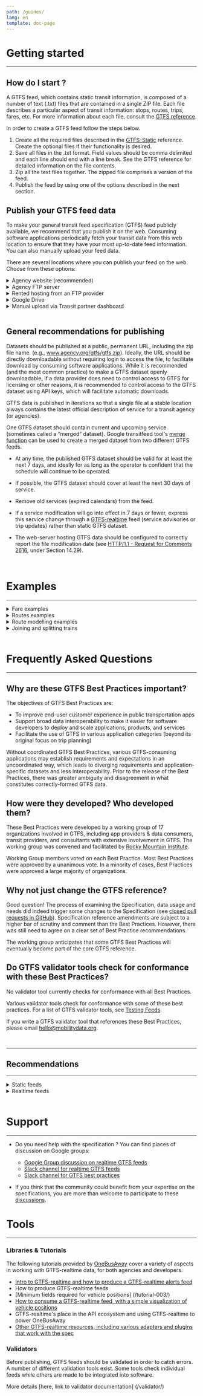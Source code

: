 ```yaml
---
path: /guides/
lang: en
template: doc-page
---
```

# Getting started
<hr>

## How do I start ?

A GTFS feed, which contains static transit information, is composed of a number of text (.txt) files that are contained in a single ZIP file. Each file describes a particular aspect of transit information: stops, routes, trips, fares, etc. For more information about each file, consult the [GTFS reference](/reference/static/). 

In order to create a GTFS feed follow the steps below.

1. Create all the required files described in the [GTFS-Static](/reference/static/) reference. Create the optional files if their functionality is desired. 
1. Save all files in the .txt format. Field values should be comma delimited and each line should end with a line break. See the GTFS reference for detailed information on the file contents.
1. Zip all the text files together. The zipped file comprises a version of the feed.
1. Publish the feed by using one of the options described in the next section. 


## Publish your GTFS feed data

To make your general transit feed specification (GTFS) feed publicly available, we recommend that you publish it
on the web. Consuming software applications periodically fetch your transit data from this web
location to ensure that they have your most up-to-date feed information.
You can also manually upload your feed data. 

There are several locations where you can publish your feed on the web. Choose from these options: 

<details>
<summary>Agency website (recommended)</summary>
Publish your feed to your own website. To password protect the URL, use HTTP Basic & Digest authentication. NTLM (IIS/Win32) authentication isn’t supported.
</details>

<details>
<summary>Agency FTP server</summary>
Host your feed on your FTP server. You may password protect the URL using the standard FTP authentication mechanism.
</details>

<details>
<summary>Rented hosting from an FTP provider</summary>
Host your feed through rented FTP space. To find a provider, do a web search for "FTP hosting service."
</details>

<details>
<summary>Google Drive</summary>
Publish your feed on Google Drive. Once you save the URL of your feed data ZIP file to the Transit partner dashboard, you will be emailed to request access permission.</details>

<details>
<summary>Manual upload via Transit partner dashboard</summary>
As a last resort, use the manual uploading option in the Transit partner dashboard. This option is not recommended since it often leads to stale data for users.</details>

<br>

## General recommendations for publishing

Datasets should be published at a public, permanent URL, including the zip file name. (e.g., www.agency.org/gtfs/gtfs.zip). Ideally, the URL should be directly downloadable without requiring login to access the file, to facilitate download by consuming software applications. While it is recommended (and the most common practice) to make a GTFS dataset openly downloadable, if a data provider does need to control access to GTFS for licensing or other reasons, it is recommended to control access to the GTFS dataset using API keys, which will facilitate automatic downloads.
 
GTFS data is published in iterations so that a single file at a stable location always contains the latest official description of service for a transit agency (or agencies). 


One GTFS dataset should contain current and upcoming service (sometimes called a “merged” dataset). Google transitfeed tool's [merge function](https://github.com/google/transitfeed/wiki/Merge) can be used to create a merged dataset from two different GTFS feeds. 
- At any time, the published GTFS dataset should be valid for at least the next 7 days, and ideally for as long as the operator is confident that the schedule will continue to be operated.
- If possible, the GTFS dataset should cover at least the next 30 days of service.


- Remove old services (expired calendars) from the feed. 

- If a service modification will go into effect in 7 days or fewer, express this service change through a [GTFS-realtime](https://developers.google.com/transit/gtfs-realtime/) feed (service advisories or trip updates) rather than static GTFS dataset. 


- The web-server hosting GTFS data should be configured to correctly report the file modification date (see [HTTP/1.1 - Request for Comments 2616](https://tools.ietf.org/html/rfc2616#section-14.29), under Section 14.29). 

 

<br>

# Examples

<hr>
<div hidden>

## Fare Examples
</div>
<details id="fare">
    <summary>Fare examples</summary>
  The following sections describe sample fares:
  

<details id="sub-example-details">
<summary id="sub-example=summary">Example 1: All trips have the same fare, unlimited transfers</summary>
  
Suppose Demo Transit Agency has the following fare structure:

* Riders pay $1.00 on boarding (```price```='1.00', ```currency```='USD', ```payment_method```='0')
* Ticket is good for all vehicles and doesn't expire (```transfers```='')
* Passengers can ride as long as they like because ```transfer_duration``` is omitted

Since all trips have the same fare, Demo Transit can omit ```fare_rules.txt```

File ```fare_attributes.txt```:

<p id="csv">
fare_id, price, currency_type, payment_method, transfers
<br>
only_fare, 1.00, USD, 0,,
</p>

<hr>

**Calculating an adult fare**


The trip planner calculates a fare of $1 for each leg of the itinerary that 
includes a change of vehicle. However, unlimited transfers are permitted, so 
the trip planner only displays the lowest charge, that is, the adult fare of $1.
</details> 

<details id="sub-example-details">
<summary>Example 2: All trips have the same fare, no transfers</summary>
 
Suppose Demo Transit Agency has the following fare structure:

* Riders pay $1.00 on boarding (```price```='1.00', ```currency```='USD', ```payment_method```='0')
* Passengers can ride as long as they like because ```transfer_duration``` is omitted
* Any change in vehicles requires a new fare (```transfers```='0')

Since all trips have the same fare, Demo Transit can omit ```fare_rules.txt```

File ```fare_attributes.txt```:

<p id="csv">
fare_id, price, currency_type, payment_method, transfers
<br>
only_fare, 1.00, USD, 0,,
</p>

**Calculating an adult fare**

The trip planner calculates a fare of $1 for each leg of the itinerary that 
includes a change of vehicle. So an itinerary that requires a change of buses
would be $2.

</details>
  
<details id="sub-example-details">
<summary>Example 3: All trips have the same fare, no transfers</summary>

Suppose Demo Transit Agency has the following fare structure:

* Riders pay $1.00 on boarding (```price```='1.00', ```currency```='USD', ```payment_method```='0')
* Unlimited transfers are allowed within 90 minutes ```transfer="```,```transfer_duration=5400```).

Since all trips have the same fare, Demo Transit can omit ```fare_rules.txt```

File ```fare_attributes.txt```:

<p id="csv">
fare_id, price, currency_type, payment_method, transfers, transfer_duration
<br>
only_fare, 1.00, USD, 0,, 5400
</p>


**Calculating an adult fare**

The trip planner calculates a fare of $1 for each leg of the itinerary that 
includes a change of vehicle. Then it calculates the time for the itinerary.
If the itinerary time is less than 90 minutes, the fare is $1.

</details>
  
<details id="sub-example-details">
  <summary>Example 4: Different pricing for local and express routes</summary>
  
Suppose Demo Transit Agency has the following fare structure:

Riders pay $1.75 on boarding local buses (route 1)
Riders pay $5 on boarding express buses (routes 2 and 3)
Transfers aren't allowed
Since some trips cost more than others, Demo Transit must include fare_rules.txt, and each route must have an entry to associate it with a fare.

File ```fare_attributes.txt```:

<p id="csv">
fare_id, price, currency_type, payment_method, transfers
<br>
local_fare, 1.75, USD, 0, 0
<br>
express_fare, 5.00, USD, 0, 0
</p>

File ```fare_rules.txt```:

<p id="csv">
fare_id, route_id <br> 
local_fare, Route_1<br>
express_fare, Route_2 <br>
express_fare, Route_3 <br>
</p>

</details>
  
<details id="sub-example-details">
<summary>Example 5: Buying a transfer increases a fare</summary>

Suppose Demo Transit Agency has the following fare structure:

* Riders pay $1.75 on boarding local buses
* Riders can pay an extra $0.25 on boarding to purchase a transfer
* Transfers purchased are valid for 90 minutes

Since these rules apply to all trips, Demo Transit can omit ```fare_rules.txt```

File ```fare_attributes.txt```:

<p id="csv">
fare_id, price, currency_type, payment_method, transfers<br>
local_fare, 1.75, USD, 0,, <br>
plustransfer_fare, 2.00, USD,, 5400     
</p>

<hr>

**Calculating an adult fare**

Technically, both fares apply on itinerary that has no transfers.
However, the trip planner always chooses the least expensive applicable fare:

* For an itinerary with one transfer, ```simple_fare``` is $3.50 vs. $2.00 when a transfer
is purchased. So the trip planner will report $2.00 fare on all itineraries that require a 
change of vehicle.
* For an itinerary with no transfers, $1.75 fare is less than 
```plustransfer_fare``` of $2.00. So if an itinerary doesn't require a change of vehicle, 
the fare is $1.75  
</details>

<p id="sub-example-details">
<details id="sub-example-details">
<summary>Example 6: Fare depends on stations pairs, how you get there doesn't matter</summary>

In this example only the entry and exit points from the system matter. 
To define this fare structure for the feed, each station must have its own unique zone ID 
defined in ```stops.txt```. Each station is considered a single zone.

* The ```fare_attributes.txt``` and fare_rules.txt files define one row for each pair of stations.
* In file ```fare_attributes.txt```, the origin_id and destination_id fields identify station pairs by zone ID.


File ```fare_attributes.txt```:

<p id="csv">
fare_id, price, currency_type, payment_method, transfers <br>
!S1_to_S2, 1.75, USD, 0, <br>
!S1_to_S3, 3.25, USD, 0, <br>
!S1_to_S4, 4.55, USD, 0, <br>
... <br>
!S10_to_S1, 5.65, USD, 0,<br>
</p>

<br>

File ```fare_rules.txt```:

<p id="csv">
fare_id, origin_id, destination_id <br>
!S1_to_S2, S1, S2<br>
!S1_to_S3, S1, S3 <br>
!S1_to_S4, S1, S4 <br>
... <br>
!S10_to_S1, S10, S1<br>
</p>

<hr>

**Calculating an adult fare**

The trip planner calculates an itinerary, and then looks up the fare rules until it finds a 
matching origin/destination station pair. The public feed from SF Bay Area BART provides a 
real-world illustration of this type of fare structure.

  
 
</details>
  
<details id="sub-example-details">
<summary>Example 7: Fare depends on zones</summary>
  
Suppose Demo Transit Agency has a concentric three-zone system, where fares depend on which 
zones a rider passes through during an itinerary. To define this fare structure for the feed, 
files ```fare_attributes.txt``` and ```fare_rules.txt``` must contain a line for each possible combination of zones. 
For very complex cross-zone fare structures, it may be simpler to programmatically output ```fare_rules.txt``` using 
origin and destination to define fares.

File ```fare_attributes.txt```:

<p id="csv">
fare_id	price,	currency_type,	payment_method,	transfers<br>
F1,	4.15,	USD,	0<br>	 
F2,	2.20,	USD,	0<br>	 
F3,	2.20,	USD,	0<br>	 
F4,	2.95,	USD,	0<br>	 
F5,	1.25,	USD,	0<br>	 
F6,	1.95,	USD,	0<br>	 
F7,	1.95,	USD,	0<br>
</p>
<br>

File ```fare_rules.txt```:

<p id="csv">
fare_id,	contains_id<br>
F1,	1<br>
F1,	2<br>
F1,	3<br>
F2,	1<br>
F2,	2<br>
F3,	1<br>
F3,	3<br>
F4,	2<br>
F4,	3<br>
F5,	1<br>
F6,	2<br>
F7,	3<br>
</p>
<hr>

**Calculating an adult fare**

Let's look more closely at the definitions in ```fare_rules.txt```.

* F1 applies to any trip that passes through zones (1,2,3).
* F2 applies to any trip that passes through zones (1,2).
* F3 applies to any trip that passes through zones (1,3).
* F4 applies to any trip that passes through zones (2,3).
* F5 applies to any trip that passes through zone 1 only.
* F6 applies to any trip that passes through zone 2 only.
* F7 applies to any trip that passes through zone 3 only.

The trip planner calculates an itinerary, and then looks up the fare rules to determine the fares that apply 
based on zone. Since F1 also includes travel in zone 1, only F4 ($2.95) applies to a trip from zone 2 to zone 3. 
A fare rule only applies when the set of zones passed through in an itinerary exactly matches the set specified 
by the fare rule. For a trip between zones 2 and 3, the trip planner reports $2.95 as the adult fare.

  
</details>
  
<details id="sub-example-details">
<summary>Example 8: Influence of transfers and transfer_duration</summary>

The following is an example of a transfer:

* Trip 1 departs at 10:00 and arrives at 11:00.
* Trip 2 departs at 11:15 and arrives at 12:00.
* To make the fare valid for the complete journey, you must allow for at least 1 transfer and 
a ```transfer_duration``` of at least 2 hours (from 10:00 to 12:00).
</details>
  
<details id="sub-example-details">
<summary>Example 9: Fare and blocks transfers</summary>



<hr> 

A block transfer combines two trips belonging to different routes, allowing passengers to 
remain on the same vehicle while transferring from one route to the next. For a trip that has 
a block transfer, the system selects a fare that can be used for all routes involved. 
Block transfers are not counted as transfers for fare modeling.

The following is an example model of a fare for block transfer:

* Assume that there are two routes, A and B.
* Any trip on route A or B costs $1, and any trip including A and B costs $2.

The values in ```fare_attributes.txt``` and ```fare_rules.txt``` should look as follows:

File ```fare_attributes.txt```:

<p id="csv">
fare_id,	price,	currency_type,	payment_method,	transfers,	transfer_duration<br>
fare_A,	1.00,	USD,	0,	0<br>	 
fare_B,	1.00,	USD,	0,	0<br>	 
fare_AB,	2.00,	USD,	0,	0<br>
</p>
<br>

File ```fare_rules.txt```:

<p id="csv">
fare_id,	route_id,	origin_id,	destination_id,	contains_id<br>
fare_A,	route_A<br>	 	 	 	 
fare_B,	route_B<br>	 	 	 	 
fare_AB,	route_A<br>	 	 	 	 
fare_AB,	route_B<br>	
</p>
</details>


</details>
<div hidden>

## Routes Examples
</div> 

<details id="routes"><summary id="sub-example-summary">Routes examples</summary>
  The following sections contain example route models. The first correctly models the routes with trip variations.
  

<details id="sub-example-details">
<summary>Correct example</summary>
  

File ```routes.txt```:

<p id="csv">
route_id,route_short_name,route_long_name,route_type <br
R10,10,Airport - Downtown,3<br>
R20,20,University - Downtown,3<br>
</p>


File ```trips.txt```:

<p id="csv">
route_id,service_id,trip_id,trip_headsign,direction_id<br>
R10,WD,T-10-1,Airport,0<br>
R10,WE,T-10-2,Downtown,1<br>
R20,WD,T-20-1,University,0<br>
R20,WE,T20-2,Downtown,1<br>
</p>

</details>

<details id="sub-example-details">
<summary id="sub-example-summary">Incorrect example</summary>

File ```routes.txt```:

<p id="csv">
route_id,route_short_name,route_long_name,route_type<br>
R10-in,10,To Downtown,3<br>
R10-out,10,To Airport,3<br>
R20-in,20,To Downtown,3<br>
R20-out,20,To University,3<br>
</p>

</details>
</details>

<div hidden>

##Modelling Scenarios
</div>

<details id="modelling">
<summary>Route modelling examples</summary>
  The following sections contain detailed modeling scenarios.
  

<details id="modelling">
<summary>Route modelling scenario 1</summary>
  
Bus line 1 operates between stops A - B - C - D - E - F. 
Some trips only operate between A and D, some trips skip B, C, and E. 
This route is modeled as one route “1” in the feed, including trips from A to F.

<hr> 


File ```stops.txt```

<p id="csv">
stop_id,stop_name,stop_lat,stop_lon<br>
stopA,Stop A,-21.213049,-159.825975<br>
stopB,Stop B,-21.227892,-159.828051<br>
stopC,Stop C,-21.252230,-159.821118<br>
stopD,Stop D,-21.260588,-159.800071<br>
stopE,Stop E,-21.271595,-159.757365<br>
stopF,Stop F,-21.269228,-159.739851<br>
</p>

File ```routes.txt```:

<p id="csv">
route_id,route_short_name,route_long_name,route_type<br>
BusLine1,1,,3<br>
</p>

File ```trips.txt```:
<p id="csv">
route_id,service_id,trip_id<br>
BusLine1,0,tripABCDEF<br>
BusLine1,0,tripABCD<br>
BusLine1,0,tripADF<br>
</p>

File ```stop_times.txt```
<p id="csv">
trip_id,arrival_time,departure_time,stop_id,stop_sequence<br> 
tripABCDEF,06:00:00,06:00:00,stopA,1<br> 
tripABCDEF,06:10:00,06:12:00,stopB,2<br> 
tripABCDEF,06:20:00,06:22:00,stopC,3<br> 
tripABCDEF,06:30:00,06:32:00,stopD,4<br> 
tripABCDEF,06:40:00,06:42:00,stopE,5<br> 
tripABCDEF,06:50:00,06:50:00,stopF,6<br> 
tripABCD,08:00:00,08:00:00,stopA,1<br> 
tripABCD,08:10:00,08:12:00,stopB,2<br> 
tripABCD,08:20:00,08:22:00,stopC,3<br> 
tripABCD,08:30:00,08:30:00,stopD,4<br> 
tripADF,10:00:00,10:00:00,stopA,1<br> 
tripADF,10:30:00,10:32:00,stopD,2<br> 
tripADF,10:50:00,10:50:00,stopF,3<br> 
</p>


</details>

<details id="modelling">
<summary>Route modelling scenario 2</summary>
  
Using the same setup as the previous scenario, however, the trips that skip B, C, and E are 
communicated to users in schedules as a separate line (1 Express). This scenario requires 
that you model maps and signage as a separate route (1 Express) in the feed.

<hr> 


File ```stops.txt```
<p id="csv">
stop_id,stop_name,stop_lat,stop_lon<br>
stopA,Stop A,-21.213049,-159.825975<br>
stopB,Stop B,-21.227892,-159.828051<br>
stopC,Stop C,-21.252230,-159.821118<br>
stopD,Stop D,-21.260588,-159.800071<br>
stopE,Stop E,-21.271595,-159.757365<br>
stopF,Stop F,-21.269228,-159.739851<br>
</p>

<br>

File ```routes.txt```:
<p id="csv">
route_id,route_short_name,route_long_name,route_type<br>
BusLine1,1,,3<br>
BusLine1Express,1 Express,,3<br>
</p>

File ```trips.txt```:
<p id="csv">
route_id,service_id,trip_id<br>
BusLine1,0,tripABCDEF<br>
BusLine1,0,tripABCD<br>
BusLine1Express,0,tripADF<br>
</p>
<br>

File ```stop_times.txt```
<p id="csv">
trip_id,arrival_time,departure_time,stop_id,stop_sequence<br>
tripABCDEF,06:00:00,06:00:00,stopA,1<br>
tripABCDEF,06:10:00,06:12:00,stopB,2<br>
tripABCDEF,06:20:00,06:22:00,stopC,3<br>
tripABCDEF,06:30:00,06:32:00,stopD,4<br>
tripABCDEF,06:40:00,06:42:00,stopE,5<br>
tripABCDEF,06:50:00,06:50:00,stopF,6<br>
tripABCD,08:00:00,08:00:00,stopA,1<br>
tripABCD,08:10:00,08:12:00,stopB,2<br>
tripABCD,08:20:00,08:22:00,stopC,3<br>
tripABCD,08:30:00,08:30:00,stopD,4<br>
tripADF,10:00:00,10:00:00,stopA,1<br>
tripADF,10:10:00,10:12:00,stopD,2<br>
tripADF,10:20:00,10:20:00,stopF,3<br>
</p>
</details>


</details>

<div hidden>

## Joining and splitting trains
</div>

<details id="trains">
<summary> Joining and splitting trains</summary>

Common train operations involve two trains that are joined at a station and then continue 
the journey as one train, or one train that is split at a station into two trains headed in 
different directions. Model joining and splitting in GTFS with two separate trips, one for each 
lineup of vehicles. Use pickup and drop off restrictions to prevent routing results that show
duplicated trips for the shared part of the trip.

<details id="trains">
<summary>Joining trains</summary>

Set each section of a joined train to display the same destination on the trip_headsign.
Specify that the departure board for stops C and D show only one trip direction.

__ Train section 1__

| **trip_id** | **stop_id** | **pickup_type** | **drop_off_type** | **trip_headsign** |
|---------------|---------------|-------------------|---------------------|---------------------|
| **trip_1**    | A             | 0                 | 0                   | E                   |
| **trip_1**    | B             | 0                 | 0                   | E                   |
| **trip_1**    | C             | 0                 | 0                   | E                   |
| **trip_1**    | D             | 0                 | 0                   | E                   |
| **trip_1**    | E             | 0                 | 0                   | E                   |

__ Train section 2__

| **trip_id** | **stop_id** | **pickup_type** | **drop_off_type** | **trip_headsign** |
|-------------|-------------|-----------------|-------------------|-------------------|
| **trip_2**  | X           | 0               | 0                 | E                 |
| **trip_2**  | Y           | 0               | 0                 | E                 |
| **trip_2**  | C           | 1               | 0                 | E                 |
| **trip_2**  | D           | 1               | 0                 | E                 |
| **trip_2**  | E           | 1               | 0                 | E                 |

</details>

  <details id="trains">
    <summary>Splitting trains</summary>
    

Set each section of the split train to display a different destination trip_headsign.
 Specify that the departure boards for stops E, D, and C show two trips departing at the same 
 time (one in direction A and one in direction X).
 
__ Train section 1__

| **trip_id** | **stop_id** | **pickup_type** | **drop_off_type** | **trip_headsign** |
|---------------|---------------|-------------------|---------------------|---------------------|
| **trip_1**    | E             | 0                 | 0                   | A                   |
| **trip_1**    | D             | 0                 | 0                   | A                   |
| **trip_1**    | C             | 0                 | 0                   | A                   |
| **trip_1**    | B             | 0                 | 0                   | A                   |
| **trip_1**    | A             | 0                 | 0                   | A                   |

__ Train section 2__

| **trip_id** | **stop_id** | **pickup_type** | **drop_off_type** | **trip_headsign** |
|---------------|---------------|-------------------|---------------------|---------------------|
| **trip_1**    | E             | 0                 | 1                   | X                   |
| **trip_1**    | D             | 0                 | 1                   | X                   |
| **trip_1**    | C             | 0                 | 1                   | X                   |
| **trip_1**    | Y             | 0                 | 0                   | X                   |
| **trip_1**    | X             | 0                 | 0                   | X                   |

  </details>
  
 <details><summary>Alternative solution</summary>
 <p>
Using three trips or two trips with one long and one short trip will not work properly because the transfer information cannot be described correctly. In routing results, users would be asked to transfer although passengers can stay on board.
 
 </p>
 </details>
</details>

<br>

# Frequently Asked Questions

<hr>

## Why are these GTFS Best Practices important?
<p>
The objectives of GTFS Best Practices are:

* To improve end-user customer experience in public transportation apps
* Support broad data interoperability to make it easier for software developers to deploy and scale applications, products, and services
* Facilitate the use of GTFS in various application categories (beyond its original focus on trip planning)

Without coordinated GTFS Best Practices, various GTFS-consuming applications may establish requirements and expectations in an uncoordinated way, which leads to diverging requirements and application-specific datasets and less interoperability. Prior to the release of the Best Practices, there was greater ambiguity and disagreement in what constitutes correctly-formed GTFS data.

## How were they developed? Who developed them?

<p>

These Best Practices were developed by a working group of 17 organizations involved in GTFS, including app providers & data consumers, transit providers, and consultants with extensive involvement in GTFS. The working group was convened and facilitated by [Rocky Mountain Institute](http://www.rmi.org/mobility).

Working Group members voted on each Best Practice. Most Best Practices were approved by a unanimous vote. In a minority of cases, Best Practices were approved a large majority of organizations.

## Why not just change the GTFS reference?
<p>

Good question! The process of examining the Specification, data usage and needs did indeed trigger some changes to the Specification (see [closed pull requests in GitHub](https://github.com/google/transit/pulls?q=is%3Apr+is%3Aclosed)). Specification reference amendments are subject to a higher bar of scrutiny and comment than the Best Practices. However, there was still need to agree on a clear set of Best Practice recommendations.

The working group anticipates that some GTFS Best Practices will eventually become part of the core GTFS reference.

## Do GTFS validator tools check for conformance with these Best Practices?

<p>
No validator tool currently checks for conformance with all Best Practices. 

Various validator tools check for conformance with some of these best practices. For a list of GTFS validator tools, see [Testing Feeds](http://gtfs.org/testing/). 

If you write a GTFS validator tool that references these Best Practices, please email [hello@mobilitydata.org](mailto:hello@mobilitydata.org).


<br>
<hr>

## Recommendations

<hr>

<details>
<summary> Static feeds</summary>

<details>
<summary> Trip matching in special cases </summary>

## How to uniquely model trips in a frequency based system 

For trips modeled using frequencies.txt, that is frequency-based trips, the ```trip_id``` is not in itself a unique identifier of a single journey, as it lacks a specific time component. 
In order to uniquely identify such trips within a TripDescriptor, a triple of identifiers must be provided:

* ```trip_id```
* ```start_time```
* ```start_date```
* ```start_time``` should be first published, and any subsequent feed updates should use that same ```start_time``` when referring to the same journey. StopTimeUpdates should be used to 
indicate adjustments; ```start_time``` does not have to be precisely the departure time from the first station, although it should be pretty close to that time.

For example, let’s say we decide at 10:00, May, 25th 2015, that a trip with ```trip_id=T``` will start at ```start_time=10:10:00```, and provide this information via realtime feed at 10:01. 
By 10:05 we suddenly know that the trip will start not at 10:10 but at 10:13. In our new realtime feed we can still identify this trip as (T, 2015-05-25, 10:10:00) but provide a 
StopTimeUpdate with departure from first stop at 10:13:00. If a ```start_time``` is not specified, the trip update or vehicle position is ignored.

The trip update or vehicle position is ignored if the trip is not in service at the specified ```start_date```.

## How to uniquely model trips when ```trip_id``` are not available 

If ```trip_ids``` are not stable or unavailable and the GTFS includes ```direction_ids```, trips which are not frequency based can be uniquely identified by a TripDescriptor including the 
combination of:

* ```route_id```
* ```direction_id```
* ```start_time```
* ```start_date```

```start_time``` should be the scheduled start time. Once it appears, ```start_time``` must stay the same in all TripDescriptors representing the same trip instance across all feed versions. 
StopTimeUpdates should be used to indicate adjustments to ```start_time```. For example, let’s say we decide at 10:00, May, 25th 2015, that a trip with ```route_id=R``` and 
```direction_id```=0 will start at ```start_time=10:10:00```, and provide this information via realtime feed at 10:01. By 10:05 we suddenly know that the trip will start not at 10:10 but 
at 10:13. In our new realtime feed we can still identify this trip as (R, 0, 2015-05-25, 10:10:00) but provide a StopTimeUpdate with departure from first stop at 10:13:00.

Unless ```route_id```, ```direction_id``` and ```start_time``` are all provided and valid, the trip_update or vehicle position is discarded. Also, if the ids resolve to a trip not 
in service at the specified date or do not resolve to a unique trip, the vehicle positions or trip update is discarded.

For this matching method to work, the GTFS static feed should include ```direction_ids```.

</details>

<details>
<summary>  How to cancel a trip ?</summary>


A trip can be cancelled by either:

* providing a service alert message with a TripDescriptor matching the affected trip and effect "NO_SERVICE"
* providing a trip_update whose TripDescriptor has a ScheduleRelationship "CANCELED"

</details>

</details>

<details>
<summary> Realtime feeds</summary>

<details>
<summary> TripDescriptor semantics </summary>

This document describes the existing practice of interpreting TripDescriptor sub-message in all kinds of realtime feed messages.

The ```TripDescriptor``` message is used to link a realtime trip entity to its static GTFS prototype. The very bare minimum expected from a feed provider is tripid. 
When the tripid is missing, the realtime alert, vehicle position, or trip update message is ignored.

## Trip update and vehicle positions

If a trip update or vehicle position has:

* ```TripDescriptor```
* a ```trip_id``` corresponding to a non-frequency based trip
* no additional fields

then that trip update or vehicle position message relates to the trip happening within [-12h, +12h] from feed timestamp.

It is valid to explicitly specify ```start_date```, if service runs on the specified day according to static GTFS. It is also valid to specify start_time in this case, 
but it should be the same as in the corresponding static GTFS feed. If an invalid  ```start_date```, or  ```start_time``` is specified, corresponding trip update, or vehicle position is ignored.

If trip update or vehicle position has:

* ```TripDescriptor```
* a ```trip_id``` correspond to a frequency based trip
then at least ```start_time``` should be specified, otherwise such trip update or vehicle position is ignored. When ```trip_id``` and ```start_time``` are 
within ```exact_time```=1 interval, ```start_time``` must be several integers (possibly zero) ```headway_secs``` later than the beginning of the interval. 
Ideally, it is expected that ```start_date``` is specified as well, but if not, it is set to the local day, corresponding to the feed’s timestamp. Independent of whether ```start_date``` 
is explicitly specified, or heuristically determined, trip update or vehicle position is ignored if trip is not in service at specified date. The triple 
(tripid, ```start_date```, ```start_time```) identifies a trip uniquely.

```start_time``` should either be the GTFS-static time of the original trip, or in the frequency based case, become immutable once first published. 
```StopTimeUpdates``` should be used to indicate adjustments; ```start_time``` is not expected to be equal to departure time from the first station, although it should be pretty close.

For example, let’s say we decide at 10:00, May, 25th 2015, that a trip with ```trip_id=T``` will start at ```start_time=10:10:00```, and provide this information via realtime feed at 10:01. 
By 10:05 we suddenly know that the trip will start not at 10:10 but at 10:13. In our new realtime feed we can still identify this trip as ```(T, 2015-05-25, 10:10:00)``` but provide ```stoptimeupdate``` 
with departure from first stop at 10:13:00.

## Alerts

### ```start_date``` and ```start_time```

Alerts follow a different logic. If ```TripDescriptor``` does not specify ```start_date``` and/or ```start_time```, then all trips with the corresponding tripid are affected. 
Specifically, if the trip is frequency based, and ```start_time``` is unspecified, then all routing results involving this trip expose the alert. 
If ```start_date``` is specified, it should be within the service dates of the trip, otherwise the alert is ignored. 
If ```start_time``` is specified, it should correspond to the static GTFS feed for non-frequency based trips.

Specifying ```start_time``` for frequency based trips does not define a trip instance on its own, but allows you to attach alerts to the corresponding trip defined in trip updates, 
even if these trip updates reside in a separate feed. Such cross-feed reference is another strong reason to choose an immutable ```start_time``` in trip updates, 
since fetch times of alerts, and trip update feeds are never perfectly aligned.

### ```active_period```

When no ```active_period``` message is present, the TripDescriptor applies to every matching trip. For example, when only tripid is specified for a non-frequency based trip, 
the alert will be applied indefinitely for all known service dates. If ```active_period``` messages are defined, then only trips within these periods are affected by the alert. 
We strongly advise against using a trip descriptor to represent multiple trips where possible, advising instead to use multiple ```informed_entity``` to represent the desired
 specific trip instances (with ```start_date```) if multiple are affected.

### ```effect: NO_SERVICE```
One important type of alerts is ```effect: NO_SERVICE```. The recommended way of cancelling a non-frequency based trip via alert is to provide a descriptor with both tripid, and ```start_date```.
 It is strongly discouraged to provide a tripid without ```start_date```, which would then rely on the ```active_period```. 
 In cases where a trip takes longer than 24 hours, providing ```start_date``` is strongly advised to avoid ambiguities.


</details>

<details>

<summary> TripDescriptor and Alerts categorization </summary>

It’s important to understand how ```TripDescriptor``` works in your feed. This article provides guidelines for ```TripDescriptor``` entities and alerts categorization.

## How it works

Alerts differ from the ```TripUpdates``` and ```VehiclePosition``` feeds in a few ways. Alerts use ```TripDescriptor``` entities to specify the type of alert that informs users of any changes in their trip.
 Here are a few things you need to know about ```TripDescriptor```:

* If a ```TripDescriptor``` is specified in an alert, the informed_entities must provide a ```trip_id```. 
* When a ```TripDescriptor``` doesn’t specify ```start_date``` or ```start_time```, all trips with the corresponding ```trip_id``` are affected. 
* Specifying ```start_time``` for frequency-based trips doesn’t define a trip instance. However, it allows you to attach alerts to the corresponding trip defined in trip updates, even if these trip updates are in a separate feed. 
* Frequency-based trips with unspecified ```start_time``` show the alert for all route results involving the trip.

Since fetch times of alerts and TripUpdate feeds are not perfectly aligned, use an immutable ```start_time``` in ```TripUpdate```. 

## ```TripDescriptor``` alert guidelines

When working with a ```TripDescriptor``` for an alert, follow the guidelines below:

* When ```trip_id``` and start_time are within ```exact_time=1``` interval, ```start_time``` must be later than the beginning of the interval by an exact multiple of ```headway_secs```. 
* If ```start_time``` is specified, it must correspond to the static GTFS feed for non-frequency based trips.
* If ```start_date``` is specified, it must be within the service dates of the trip. Otherwise, the alert is ignored.
    * If ```start_date``` isn’t specified, it’s set to the local day, corresponding to the feed timestamp.
* Do not use a ```TripDescriptor``` to represent multiple trips. Use multiple instances of ```informed_entity``` to represent the desired specific trips (with ```start_date```) that are affected.

#### Example code:

````

alert {
      informed_entity {
        trip_id: "T"
    }    
        informed_entity {
      start_date: "16230"
      start_time: "07:00:00"
 }
  ```active_period``` {
      start: 1284457468
      end: 1284468072
    }
} 
````

Important: An ```active_period``` must be defined for trips within a specific time. When no ```active_period``` is present, the ```TripDescriptor``` applies to every matching trip. For example, when only ```trip_id``` 
is specified for a non-frequency-based trip, the alert is applied indefinitely for all known service dates.


## Alerts categorization guidelines

There are 3 types of alerts: critical, warning, and informational. To ensure accurate and consistent alert categorization when you create alerts, follow the guidelines below:

### Critical

Your journey is significantly impacted and probably not running.

* ***NO_SERVICE***: There’s no service on the line or at certain stops, or a specific trip has been canceled. This will trigger Trip Planner to re-route users around the disruption.
* ***SIGNIFICANT_DELAYS***: There are significant delays and irregular service occurring on the line (e.g. recovering after a power failure or severe weather). All users should be aware of this.


### Warning


There's disruption you should know about, but your journey might still be ok.

* ***DETOUR***: A trip runs a different route than the normal route.
* ***STOP_MOVED***: A stop has been temporarily moved.
* ***REDUCED_SERVICE***: Fewer trips are running at the moment due to some form of disruption.
* ***MODIFIED_SERVICE***: The timetable is not being followed due to some form of disruption.

### Informational

Interesting information about the journey. Informational alerts might be skipped from some UIs depending on space.

* ***ADDITIONAL_SERVICE***: More trips are running than normal, for example due to a sporting event.
* ***OTHER_EFFECT***: Information about the trip that does not fall into the above categories. This is the category where any miscellaneous messages can be placed. For example, “This service has no guard,” “Ticket machines broken: 
please buy ticket onboard,” or “No catering on this train.”
* ***UNKNOWN_EFFECT***: See OTHER_EFFECT. Will be treated the same in the UI.
* ***(None specified)***: See OTHER_EFFECT. Will be treated the same in the UI.

</details>

<details> <summary>
TripDescriptor for TripUpdate and VehiclePosition </summary>

To help users have successful trips, review and use Google Transit guidelines. When working with ```TripDescriptors``` for the ```TripUpdate``` and ```VehiclePosition``` entities, follow the guidelines below:

<hr>

## TripUpdate

<hr>

* [Frequency-based TripDescriptors] (/frequency-based-tripdescriptors/)
* [Non-frequency-based TripDescriptors] (/non-frequency-based-tripdescriptors/)

### Create a simple TripUpdate

If it's not feasible for your system to generate predictions for entire trips, ensure the accuracy of your GTFS-realtime feed by providing a simple ```TripUpdate``` feed.

You must follow a few basic requirements:

The ```TripUpdates``` feed should include the best-available prediction of the next upcoming ```StopTimeUpdate```.
If possible, the feed should continue to include any previously visited stops. Use StopTimeUpdates to represent stops, with values indicating the final times of when the vehicle arrived or departed the stop.
Include a ```TripUpdate.timestamp``` of when the latest measurement of the associated vehicle was taken, if available.

### What happens next 

When you successfully create a ```TripUpdate```, we support re-routing based on the realtime departure and arrival times provided through GTFS-realtime ```TripUpdate``` feeds.

For example:
Trip T is scheduled to depart at 7 PM today from station S. The GTFS-realtime ```TripUpdate``` feed indicates that the trip has a delay of 5 minutes at station S. 
Now, when you search for connections from station S at 7:03 PM, trip T will show as one of the possible connections. This is because the realtime ```TripUpdate``` updated the departure time of trip T as being after the scheduled 
departure time.

#### Example code:

```

trip_update {
    trip {
      trip_id: "T"
      start_time: "07:00:00"
    }
    stop_time_update {
      stop_id: "S"
      departure {
        delay: 300
      }
    }
}

```

<hr>

## VehiclePosition

<hr>

* Frequency-based TripDesriptors

Trip descriptors for ```VehiclePositions``` are flexible for both frequency and non-frequency-based trips. We request that you provide as much information as possible to identify the trip. At minimum, 
we request that you provide the ```route_id``` and the ```direction_id```.

* Non-frequency-based ```TripDesriptors```

```VehicleDescriptor``` is necessary to track a trip’s vehicle over time. It should be unique for each feed, and stable during the trip duration. To ensure that the vehicle is trackable, provide the vehicle descriptor ```id```.



### Position and trip matching

Provide a timestamped ```VehiclePositions``` feed with a well-matched ```TripDescriptor``` and accurate position information. Only report vehicles that are in service (i.e. assigned to a block). 
Trip matching occurs when you provide the vehicle’s most updated position with the timestamp of the reading, the trip descriptor, and the vehicle descriptor.

#### Examples of valid VehiclePosition messages

* ***Example 1*** shows a basic ```route_id``` informed for trip descriptor:

```
vehicle_position {
    trip {
      route_id: "route1"
    }
    vehicle {
      id: "route1-v1"
    }
    position {
      latitude: 4066265190
      longitude: 3862204692
    }
    timestamp: 1458508943
  }
}
```

* ***Example 2*** shows the previous example with additional trip information provided:

```
vehicle_position {
    trip {
      route_id: "route1"
      direction_id: "0"
      start_time: "10:10:00"
      start_date: "20160203"
 
    }
    vehicle {
      id: "route1-v1"
    }
    position {
      latitude: 4066265190
      longitude: 3862204692
    }
    timestamp: 1458508943
  }
}
```
 
</details>

<details>
<summary>
Vehicle position feeds minimum specification </summary>

It is possible to use realtime (RT) data over General Transit Feed Specification (GTFS) static by adding vehicle positions data in your feed. Vehicle position provides Transit users with updates on the 
location of a vehicle, allowing users to plan their trips more efficiently. This article lists the minimum requirements for a working feed of vehicle positions.


<hr>

## How it works    

Before you create a GTFS-realtime feed, you need to have a working GTFS static feed. After you’ve created a working GTFS static feed, you can sign up to share your RT feed to show users your vehicle positions. 

In order for vehicle positions to show accurate arrival and departure estimates, we require, at minimum, the list of fields shown below:

A GTFS feed, which contains static transit information, is composed of a number of text (.txt) files that are contained in a single ZIP file. Each file describes a particular aspect of transit information: stops, routes, 
trips, fares, etc. For more information about each file, consult the [GTFS reference](/documentation//). 

In order to create a GTFS feed follow the steps below.

| Field name                  | Required? | Description                                                                    |
|-----------------------------|-----------|--------------------------------------------------------------------------------|
| ```entity```                | Yes       | (maps_transit.FeedEntity)                                                      |
| ```entity_id```             | Yes       | Keep this stable until trip is updated                                         |
| ```vehicle (position)```    | Yes       | (maps_transit.VehiclePosition)                                                 |
| ```trip```                  | Yes       | (maps_transit.TripDescriptor)                                                  |
| ```trip_id```               | Yes       | Uniquely identifies a trip from the static                                     |
| ```start_time```            | Yes       | Required for frequency-based trips                                             |
| ```start_date```            | Yes       | Required for frequency-based trips                                             |
| ```schedule_relationship``` | Yes       | SCHEDULED or other appropriate                                                 |
| ```position```              | Yes       | (maps_transit.Position)                                                        |
| ```latitude```              | Yes       | Degrees north in the WGS-84 coordinate system                                  |
| ```longitude```             | Yes       | Degrees east in the WGS-84 coordinate system                                   |
| ```bearing```               | Optional  | Might be used in the future                                                    |
| ```speed```                 | Optional  | Might be used in the future                                                    |
| ```timestamp```             | Yes       | Epoch timestamp of when the position of the vehicle was obtained in seconds    |
| ```vehicle (descriptor)```  | Yes       | (maps_transit.VehicleDescriptor)                                               |
| ```id```                    | Yes       | This must uniquely and stably identify a vehicle over the entire trip duration |

<br>

## Example code

<br>

```
entity {   
  id: "entity_id"        

  vehicle: {     
   
     trip: {       
        trip_id: "270856"
        start_time: "09:42:00"        
        start_date: "20170313"
        schedule_relationship: SCHEDULED  
     }

     position: {   
        latitude : -32.92627
        longitude: 151.78036
        bearing  : 91.0   
        speed    : 9.8     
     }
     timestamp: 1527621931  
     vehicle: {    
        id   : "bus-234"  
     }
  }
}
```

For more details on trip descriptors, check out the [TripDescriptors for TripUpdate and VehiclePosition section] 

</details>
</details>
<br>

# Support

<hr>

* Do you need help with the specification ? You can find places of discussion on Google groups:

    * [Google Group discussion on realtime GTFS feeds](https://groups.google.com/forum/#!forum/gtfs-realtime)
    * [Slack channel for realtime GTFS feeds](https://mobilitydata-io.slack.com/archives/C3D321CKB)
    * [Slack channel for GTFS best practices](https://mobilitydata-io.slack.com/archives/C3NH9A9TQ)
 
* If you think that the community could benefit from your expertise on the specifications, you are more than welcome to participate to these [discussions](https://github.com/google/transit/issues/).


# Tools

<hr>

### Libraries & Tutorials

The following tutorials provided by [OneBusAway](https://onebusaway.org/) cover a variety of aspects in working with GTFS-realtime data, for both agencies and developers. 

- [Intro to GTFS-realtime and how to produce a GTFS-realtime alerts feed](https://github.com/OneBusAway/onebusaway-gtfs-realtime-alerts-producer-demo/wiki)
- How to produce GTFS-realtime feeds
- [Minimum fields required for vehicle positions] (/tutorial-003/)
- [How to consume a GTFS-realtime feed, with a simple visualization of vehicle positions](https://github.com/OneBusAway/onebusaway-gtfs-realtime-visualizer/wiki)
- GTFS-realtime's place in the API ecosystem and using GTFS-realtime to power OneBusAway
- [Other GTFS-realtime resources, including various adapters and plugins that work with the spec](https://github.com/OneBusAway/onebusaway/wiki/GTFS-Realtime-Resources)


### Validators

Before publishing, GTFS feeds should be validated in order to catch errors. 
A number of different validation tools exist. 
Some tools check individual feeds while others are made to be integrated into software. 

More details [here, link to validator documentation] (/validator/)
 

